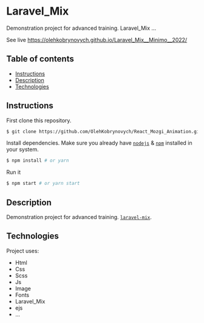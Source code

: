 # Laravel_Mix

Demonstration project for advanced training. Laravel_Mix ...

See live  https://olehkobrynovych.github.io/Laravel_Mix__Minimo__2022/

## Table of contents
* [Instructions](#Instructions)
* [Description](#Description)
* [Technologies](#Technologies)


## Instructions

First clone this repository.
```bash
$ git clone https://github.com/OlehKobrynovych/React_Mozgi_Animation.git
```

Install dependencies. Make sure you already have [`nodejs`](https://nodejs.org/en/) & [`npm`](https://www.npmjs.com/) installed in your system.
```bash
$ npm install # or yarn
```

Run it
```bash
$ npm start # or yarn start
```


## Description
Demonstration project for advanced training. [`laravel-mix`](https://laravel-mix.com/docs/6.0/installation).

## Technologies
Project uses:
* Html
* Css
* Scss
* Js
* Image
* Fonts
* Laravel_Mix
* ejs
* ...